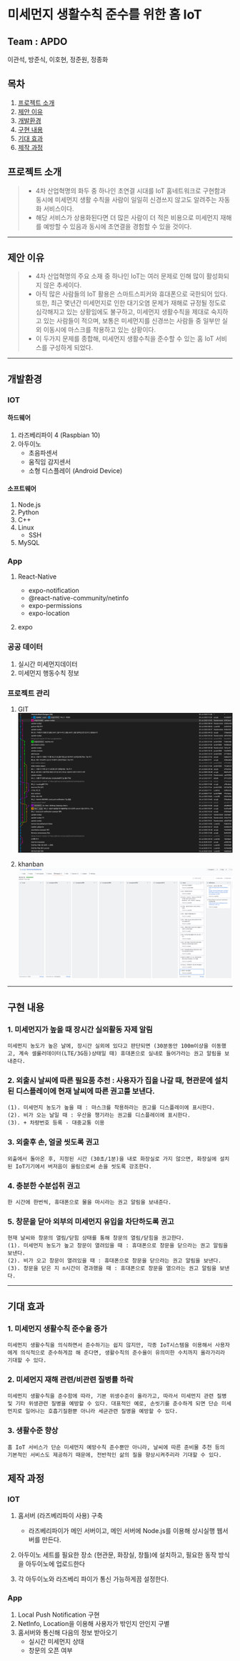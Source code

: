 # 미세먼지 생활수칙 준수를 위한 홈 IoT

## Team : APDO

이관석, 방준식, 이호현, 정준원, 정종화

## 목차

1. [프로젝트 소개](#프로젝트-소개)
1. [제안 이유](#제안-이유)
1. [개발환경](#개발환경)
1. [구현 내용](#구현-내용)
1. [기대 효과](#기대-효과)
1. [제작 과정](#제작-과정)

## 프로젝트 소개

> - 4차 산업혁명의 화두 중 하나인 초연결 시대를 IoT 홈네트워크로 구현함과 동시에 미세먼지 생활 수칙을 사람이 일일히 신경쓰지 않고도 알려주는 자동화 서비스이다.
> - 해당 서비스가 상용화된다면 더 많은 사람이 더 적은 비용으로 미세먼지 재해를 예방할 수 있음과 동시에 초연결을 경험할 수 있을 것이다.

---

## 제안 이유

> - 4차 산업혁명의 주요 소재 중 하나인 IoT는 여러 문제로 인해 많이 활성화되지 않은 추세이다.
> - 아직 많은 사람들의 IoT 활용은 스마트스피커와 휴대폰으로 국한되어 있다. 또한, 최근 몇년간 미세먼지로 인한 대기오염 문제가 재해로 규정될 정도로 심각해지고 있는 상황임에도 불구하고, 미세먼지 생활수칙을 제대로 숙지하고 있는 사람들이 적으며, 보통은 미세먼지를 신경쓰는 사람들 중 일부만 실외 이동시에 마스크를 착용하고 있는 상황이다.
> - 이 두가지 문제를 종합해, 미세먼지 생활수칙을 준수할 수 있는 홈 IoT 서비스를 구성하게 되었다.

---

## 개발환경

### IOT

#### 하드웨어

1. 라즈베리파이 4 (Raspbian 10)
1. 아두이노
   - 초음파센서
   - 움직임 감지센서
   - 소형 디스플레이 (Android Device)

#### 소프트웨어

1. Node.js
1. Python
1. C++
1. Linux
   - SSH
1. MySQL

### App

1. React-Native

   - expo-notification
   - @react-native-community/netinfo
   - expo-permissions
   - expo-location

1. expo

### 공공 데이터

1. 실시간 미세먼지데이터
1. 미세먼지 행동수칙 정보

### 프로젝트 관리

1. GIT
   <img src='./photo/project/gitGraph_1.png'>

1. khanban
   <img src='./photo/project/khanban_1.png'>

---

## 구현 내용

### 1. 미세먼지가 높을 때 장시간 실외활동 자제 알림

    미세먼지 농도가 높은 날에, 장시간 실외에 있다고 판단되면 (30분동안 100m이상을 이동했고, 계속 셀룰러데이터(LTE/3G등)상태일 때) 휴대폰으로 실내로 들어가라는 권고 알림을 보내준다.

### 2. 외출시 날씨에 따른 필요품 추천 : 사용자가 집을 나갈 때, 현관문에 설치된 디스플레이에 현재 날씨에 따른 권고를 보낸다.

    (1). 미세먼지 농도가 높을 때 : 마스크를 착용하라는 권고를 디스플레이에 표시한다.
    (2). 비가 오는 날일 때 : 우산을 챙기라는 권고를 디스플레이에 표시한다.
    (3). + 차량번호 등록 - 대중교통 이용

### 3. 외출후 손, 얼굴 씻도록 권고

    외출에서 돌아온 후, 지정된 시간 (30초/1분)을 내로 화장실로 가지 않으면, 화장실에 설치된 IoT기기에서 버저음이 울림으로써 손을 씻도록 강조한다.

### 4. 충분한 수분섭취 권고

    한 시간에 한번씩, 휴대폰으로 물을 마시라는 권고 알림을 보내준다.

### 5. 창문을 닫아 외부의 미세먼지 유입을 차단하도록 권고

    현재 날씨와 창문의 열림/닫힘 상태를 통해 창문의 열림/닫힘을 권고한다.
    (1). 미세먼지 농도가 높고 창문이 열려있을 때 : 휴대폰으로 창문을 닫으라는 권고 알림을 보낸다.
    (2). 비가 오고 창문이 열려있을 때 : 휴대폰으로 창문을 닫으라는 권고 알림을 보낸다.
    (3). 창문을 닫은 지 n시간이 경과했을 때 : 휴대폰으로 창문을 열으라는 권고 알림을 보낸다.

---

## 기대 효과

### 1. 미세먼지 생활수칙 준수율 증가

    미세먼지 생활수칙을 의식하면서 준수하기는 쉽지 않지만, 각종 IoT시스템을 이용해서 사용자에게 의식적으로 준수하게끔 해 준다면, 생활수칙의 준수율이 유의미한 수치까지 올라가리라 기대할 수 있다.

### 2. 미세먼지 재해 관련/비관련 질병률 하락

    미세먼지 생활수칙을 준수함에 따라, 기본 위생수준이 올라가고, 따라서 미세먼지 관련 질병 및 기타 위생관련 질병을 예방할 수 있다. 대표적인 예로, 손씻기를 준수하게 되면 단순 미세먼지로 일어나는 호흡기질환뿐 아니라 세균관련 질병을 예방할 수 있다.

### 3. 생활수준 향상

    홈 IoT 서비스가 단순 미세먼지 예방수칙 준수뿐만 아니라, 날씨에 따른 준비물 추천 등의 기본적인 서비스도 제공하기 때문에, 전반적인 삶의 질을 향상시켜주리라 기대할 수 있다.

## 제작 과정

### IOT

1. 홈서버 (라즈베리파이 사용) 구축

   - 라즈베리파이가 메인 서버이고, 메인 서버에 Node.js를 이용해 상시실행 웹서버를 만든다.

2. 아두이노 세트를 필요한 장소 (현관문, 화장실, 창틀)에 설치하고, 필요한 동작 방식을 아두이노에 업로드한다

3. 각 아두이노와 라즈베리 파이가 통신 가능하게끔 설정한다.

### App

1. Local Push Notification 구현
1. NetInfo, Location을 이용해 사용자가 밖인지 안인지 구별
1. 홈서버와 통신해 다음의 정보 받아오기
   - 실시간 미세먼지 상태
   - 창문의 오픈 여부
